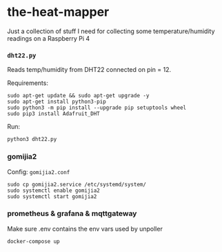 # the-heat-mapper

Just a collection of stuff I need for collecting some temperature/humidity readings on a Raspberry Pi 4

### `dht22.py`

Reads temp/humidity from DHT22 connected on pin = 12.

Requirements:

```
sudo apt-get update && sudo apt-get upgrade -y
sudo apt-get install python3-pip
sudo python3 -m pip install --upgrade pip setuptools wheel
sudo pip3 install Adafruit_DHT
```

Run:

```
python3 dht22.py
```

### gomijia2

Config: `gomijia2.conf`

```
sudo cp gomijia2.service /etc/systemd/system/
sudo systemctl enable gomijia2
sudo systemctl start gomijia2
```

### prometheus & grafana & mqttgateway

Make sure .env contains the env vars used by unpoller
```
docker-compose up
```

